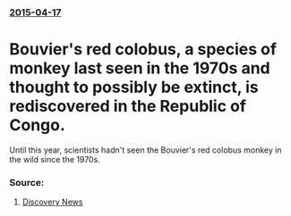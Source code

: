 ### [2015-04-17](/news/2015/04/17/index.md)

# Bouvier's red colobus, a species of monkey last seen in the 1970s and thought to possibly be extinct, is rediscovered in the Republic of Congo.

Until this year, scientists hadn&#39;t seen the Bouvier&#39;s red colobus monkey in the wild since the 1970s.


### Source:

1. [Discovery News](http://news.discovery.com/animals/endangered-species/monkey-presumed-extinct-appears-in-congo-forest-150417.htm)

